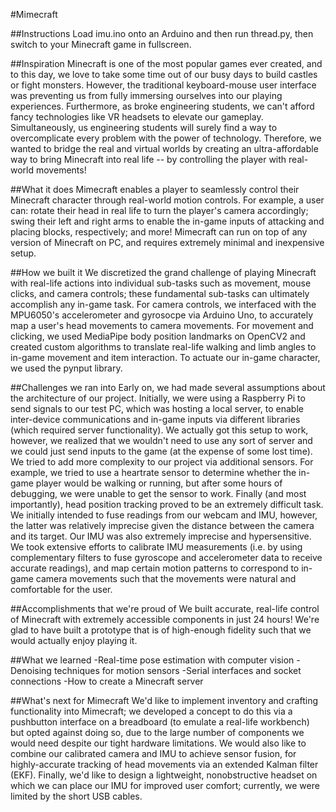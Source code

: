 #Mimecraft

##Instructions
Load imu.ino onto an Arduino and then run thread.py, then switch to your Minecraft game in fullscreen.

##Inspiration
Minecraft is one of the most popular games ever created, and to this day, we love to take some time out of our busy days to build castles or fight monsters. However, the traditional keyboard-mouse user interface was preventing us from fully immersing ourselves into our playing experiences. Furthermore, as broke engineering students, we can't afford fancy technologies like VR headsets to elevate our gameplay. Simultaneously, us engineering students will surely find a way to overcomplicate every problem with the power of technology. Therefore, we wanted to bridge the real and virtual worlds by creating an ultra-affordable way to bring Minecraft into real life -- by controlling the player with real-world movements!

##What it does
Mimecraft enables a player to seamlessly control their Minecraft character through real-world motion controls. For example, a user can: rotate their head in real life to turn the player's camera accordingly; swing their left and right arms to enable the in-game inputs of attacking and placing blocks, respectively; and more! Mimecraft can run on top of any version of Minecraft on PC, and requires extremely minimal and inexpensive setup.

##How we built it
We discretized the grand challenge of playing Minecraft with real-life actions into individual sub-tasks such as movement, mouse clicks, and camera controls; these fundamental sub-tasks can ultimately accomplish any in-game task. For camera controls, we interfaced with the MPU6050's accelerometer and gyrosocpe via Arduino Uno, to accurately map a user's head movements to camera movements. For movement and clicking, we used MediaPipe body position landmarks on OpenCV2 and created custom algorithms to translate real-life walking and limb angles to in-game movement and item interaction. To actuate our in-game character, we used the pynput library.

##Challenges we ran into
Early on, we had made several assumptions about the architecture of our project. Initially, we were using a Raspberry Pi to send signals to our test PC, which was hosting a local server, to enable inter-device communications and in-game inputs via different libraries (which required server functionality). We actually got this setup to work, however, we realized that we wouldn't need to use any sort of server and we could just send inputs to the game (at the expense of some lost time). We tried to add more complexity to our project via additional sensors. For example, we tried to use a heartrate sensor to determine whether the in-game player would be walking or running, but after some hours of debugging, we were unable to get the sensor to work. Finally (and most importantly), head position tracking proved to be an extremely difficult task. We initially intended to fuse readings from our webcam and IMU, however, the latter was relatively imprecise given the distance between the camera and its target. Our IMU was also extremely imprecise and hypersensitive. We took extensive efforts to calibrate IMU measurements (i.e. by using complementary filters to fuse gyroscope and accelerometer data to receive accurate readings), and map certain motion patterns to correspond to in-game camera movements such that the movements were natural and comfortable for the user.

##Accomplishments that we're proud of
We built accurate, real-life control of Minecraft with extremely accessible components in just 24 hours! We're glad to have built a prototype that is of high-enough fidelity such that we would actually enjoy playing it.

##What we learned
-Real-time pose estimation with computer vision -Denoising techniques for motion sensors -Serial interfaces and socket connections -How to create a Minecraft server

##What's next for Mimecraft
We'd like to implement inventory and crafting functionality into Mimecraft; we developed a concept to do this via a pushbutton interface on a breadboard (to emulate a real-life workbench) but opted against doing so, due to the large number of components we would need despite our tight hardware limitations. We would also like to combine our calibrated camera and IMU to achieve sensor fusion, for highly-accurate tracking of head movements via an extended Kalman filter (EKF). Finally, we'd like to design a lightweight, nonobstructive headset on which we can place our IMU for improved user comfort; currently, we were limited by the short USB cables.

